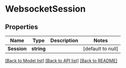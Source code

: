 # WebsocketSession

## Properties
Name | Type | Description | Notes
------------ | ------------- | ------------- | -------------
**Session** | **string** |  | [default to null]

[[Back to Model list]](../README.md#documentation-for-models) [[Back to API list]](../README.md#documentation-for-api-endpoints) [[Back to README]](../README.md)

